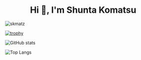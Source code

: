 <h1 align="center">Hi 👋, I'm Shunta Komatsu</h1>

<p align="left"> <img src="https://komarev.com/ghpvc/?username=skmatz&label=Profile%20views&color=0e75b6&style=flat" alt="skmatz" /> </p>

[![trophy](https://github-profile-trophy.vercel.app/?username=skmatz&theme=onedark)](https://github.com/ryo-ma/github-profile-trophy)

![GitHub stats](https://github-readme-stats.vercel.app/api?username=skmatz&show_icons=true&theme=radical)

![Top Langs](https://github-readme-stats.vercel.app/api/top-langs/?username=skmatz&theme=radical)
